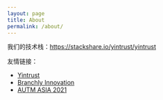 ```yaml
---
layout: page
title: About
permalink: /about/
---
```


我们的技术栈：<https://stackshare.io/yintrust/yintrust>

友情链接：

- [Yintrust](https://yintrust.com)
- [Branchly Innovation](https://branchlyinnovation.com)
- [AUTM ASIA 2021](https://autm.asia)
